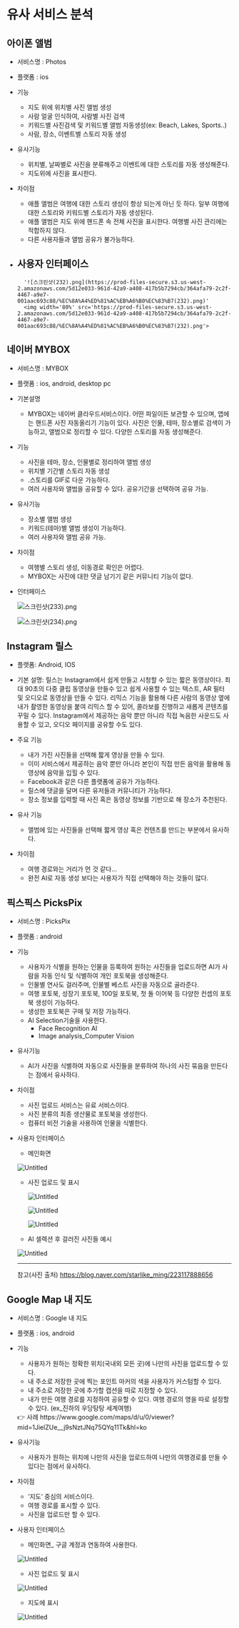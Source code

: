 # 유사 서비스 분석

## 아이폰 앨범
- 서비스명 : Photos
- 플랫폼 : ios
- 기능
    - 지도 위에 위치별 사진 앨범 생성
    - 사람 얼굴 인식하여, 사람별 사진 검색
    - 키워드별 사진검색 및 키워드별 앨범 자동생성(ex: Beach, Lakes, Sports..)
    - 사람, 장소, 이벤트별 스토리 자동 생성
- 유사기능
    - 위치별, 날짜별로 사진을 분류해주고 이벤트에 대한 스토리를 자동 생성해준다.
    - 지도위에 사진을 표시한다.
- 차이점
    - 애플 앨범은 여행에 대한 스토리 생성이 항상 되는게 아닌 듯 하다. 일부 여행에 대한 스토리와 키워드별 스토리가 자동 생성된다.
    - 애플 앨범은 지도 위에 핸드폰 속 전체 사진을 표시한다. 여행별 사진 관리에는 적합하지 않다.
    - 다른 사용자들과 앨범 공유가 불가능하다.
- 사용자 인터페이스
    - 
        
        '![스크린샷(232).png](https://prod-files-secure.s3.us-west-2.amazonaws.com/5d12e033-961d-42a9-a408-417b5b7294cb/364afa79-2c2f-4467-a9e7-001aac693c88/%EC%8A%A4%ED%81%AC%EB%A6%B0%EC%83%B7(232).png)'
        <img width='80%' src='https://prod-files-secure.s3.us-west-2.amazonaws.com/5d12e033-961d-42a9-a408-417b5b7294cb/364afa79-2c2f-4467-a9e7-001aac693c88/%EC%8A%A4%ED%81%AC%EB%A6%B0%EC%83%B7(232).png'>

[]()

## 네이버 MYBOX
- 서비스명 : MYBOX
- 플랫폼 : ios, android, desktop pc
- 기본설명
    - MYBOX는 네이버 클라우드서비스이다. 어떤 파일이든 보관할 수 있으며, 앱에는 핸드폰 사진 자동올리기 기능이 있다. 사진은 인물, 테마, 장소별로 검색이 가능하고, 앨범으로 정리할 수 있다. 다양한 스토리를 자동 생성해준다.
- 기능
    - 사진을 테마, 장소, 인물별로 정리하여 앨범 생성
    - 위치별 기간별 스토리 자동 생성
    - .스토리를 GIF로 다운 가능하다.
    - 여러 사용자와 앨범을 공유할 수 있다. 공유기간을 선택하여 공유 가능.

- 유사기능
    - 장소별 앨범 생성
    - 키워드(테마)별 앨범 생성이 가능하다.
    - 여러 사용자와 앨범 공유 가능.

[]()

- 차이점
    - 여행별 스토리 생성, 이동경로 확인은 어렵다.
    - MYBOX는 사진에 대한 댓글 남기기 같은 커뮤니티 기능이 없다.
- 인터페이스
    
    
    ![스크린샷(233).png](https://prod-files-secure.s3.us-west-2.amazonaws.com/5d12e033-961d-42a9-a408-417b5b7294cb/8c63aecb-49ea-4015-9690-b618e01d68ee/%EC%8A%A4%ED%81%AC%EB%A6%B0%EC%83%B7(233).png)
    
    ![스크린샷(234).png](https://prod-files-secure.s3.us-west-2.amazonaws.com/5d12e033-961d-42a9-a408-417b5b7294cb/d59a7f5d-3e21-48ae-b859-f5afae879ac5/%EC%8A%A4%ED%81%AC%EB%A6%B0%EC%83%B7(234).png)
## Instagram 릴스
- 플랫폼: Android, IOS

- 기본 설명:  릴스는 Instagram에서 쉽게 만들고 시청할 수 있는 짧은 동영상이다.
최대 90초의 다중 클립 동영상을 만들수 있고 쉽게 사용할 수 있는 텍스트, AR 필터 및 오디오로 동영상을 만들 수 있다. 리믹스 기능을 활용해 다른 사람의 동영상 옆에 내가 촬영한 동영상을 붙여 리믹스 할 수 있어, 콜라보를 진행하고 새롭게 콘텐츠를 꾸밀 수 있다. Instagram에서 제공하는 음악 뿐만 아니라 직접 녹음한 사운드도 사용할 수 있고, 오디오 페이지를 공유할 수도 있다.

- 주요 기능
    - 내가 가진 사진들을 선택해 짧게 영상을 만들 수 있다.
    - 이미 서비스에서 제공하는 음악 뿐만 아니라 본인이 직접 만든 음악을 활용해 동영상에 음악을 입힐 수 있다.
    - Facebook과 같은 다른 플랫폼에 공유가 가능하다.
    - 릴스에 댓글을 달며 다른 유저들과 커뮤니티가 가능하다.
    - 장소 정보를 입력할 때 사진 혹은 동영상 정보를 기반으로 해 장소가 추천된다.
    
- 유사 기능
    - 앨범에 있는 사진들을 선택해 짧게 영상 혹은 컨텐츠를 만드는 부분에서 유사하다.

- 차이점
    - 여행 경로와는 거리가 먼 것 같다…
    - 완전 AI로 자동 생성 보다는 사용자가 직접 선택해야 하는 것들이 많다.
       

[]()
## 픽스픽스 PicksPix

- 서비스명 : PicksPix
- 플랫폼 : android
- 기능
    - 사용자가 식별을 원하는 인물을 등록하여 원하는 사진들을 업로드하면 AI가 사람을 자동 인식 및 식별하여 개인 포토북을 생성해준다.
    - 인물별 연사도 걸러주며, 인물별 베스트 사진을 자동으로 골라준다.
    - 여행 포토북, 성장기 포토북, 100일 포토북, 첫 돌 이어북 등 다양한 컨셉의 포토북 생성이 가능하다.
    - 생성한 포토북은 구매 및 저장 가능하다.
    - AI Selection기술을 사용한다.
        - Face Recognition AI
        - Image analysis_Computer Vision
- 유사기능
    - AI가 사진을 식별하여 자동으로 사진들을 분류하여 하나의 사진 묶음을 만든다는 점에서 유사하다.
- 차이점
    - 사진 업로드 서비스는 유료 서비스이다.
    - 사진 분류의 최종 생산물로 포토북을 생성한다.
    - 컴퓨터 비전 기술을 사용하여 인물을 식별한다.
- 사용자 인터페이스
    - 메인화면
    
    ![Untitled](https://prod-files-secure.s3.us-west-2.amazonaws.com/5d12e033-961d-42a9-a408-417b5b7294cb/e9989246-fae0-47c8-8a3b-012d33af78df/Untitled.png)
    
    - 사진 업로드 및 표시
        
        ![Untitled](https://prod-files-secure.s3.us-west-2.amazonaws.com/5d12e033-961d-42a9-a408-417b5b7294cb/7357497b-5367-4a66-9b4c-38902a338cfa/Untitled.png)
        
        ![Untitled](https://prod-files-secure.s3.us-west-2.amazonaws.com/5d12e033-961d-42a9-a408-417b5b7294cb/619f2c2a-4cf1-455d-ba89-131065f1df2e/Untitled.png)
        
        ![Untitled](https://prod-files-secure.s3.us-west-2.amazonaws.com/5d12e033-961d-42a9-a408-417b5b7294cb/dbd29631-d1b9-4fb5-a6a9-eea12cfd09f5/Untitled.png)
        
    - AI 셀렉션 후 걸러진 사진들 예시
    
    ![Untitled](https://prod-files-secure.s3.us-west-2.amazonaws.com/5d12e033-961d-42a9-a408-417b5b7294cb/d1586413-4e3b-4e24-bb48-9397b4f0f6ff/Untitled.png)
    
    ---
    
    참고(사진 출처) https://blog.naver.com/starlike_ming/223117888656

## Google Map 내 지도
- 서비스명 : Google 내 지도
- 플랫폼 : ios, android
- 기능
    - 사용자가 원하는 정확한 위치(국내외 모든 곳)에 나만의 사진을 업로드할 수 있다.
    - 내 주소로 저장한 곳에 찍는 포인트 마커의 색을 사용자가 커스텀할 수 있다.
    - 내 주소로 저장한 곳에 추가할 캡션을 따로 지정할 수 있다.
    - 내가 만든 여행 경로를 지정하여 공유할 수 있다. 여행 경로의 명을 따로 설정할 수 있다. (ex_진하의 우당탕탕 세계여행)
    
    <aside>
    👉 사례
    https://www.google.com/maps/d/u/0/viewer?mid=1JielZUe__j9sNztJNq75QYq11Tk&hl=ko
    
    </aside>
    
- 유사기능
    - 사용자가 원하는 위치에 나만의 사진을 업로드하여 나만의 여행경로를 만들 수 있다는 점에서 유사하다.
- 차이점
    - ‘지도’ 중심의 서비스이다.
    - 여행 경로를 표시할 수 있다.
    - 사진을 업로드만 할 수 있다.
- 사용자 인터페이스
    - 메인화면_ 구글 계정과 연동하여 사용한다.
    
    ![Untitled](https://prod-files-secure.s3.us-west-2.amazonaws.com/5d12e033-961d-42a9-a408-417b5b7294cb/7f7d53f5-d12a-47b8-afe4-6cdf8fba66c6/Untitled.png)
    
    - 사진 업로드 및 표시
    
    ![Untitled](https://prod-files-secure.s3.us-west-2.amazonaws.com/5d12e033-961d-42a9-a408-417b5b7294cb/44fc8eab-8339-4776-a197-120da05046a8/Untitled.png)
    
    - 지도에 표시
    
    ![Untitled](https://prod-files-secure.s3.us-west-2.amazonaws.com/5d12e033-961d-42a9-a408-417b5b7294cb/b7713708-b00b-43a2-b718-745a2d1261d2/Untitled.png)


